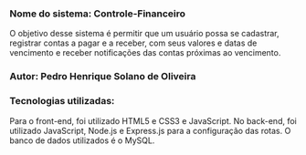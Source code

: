 ### Nome do sistema: Controle-Financeiro 

O objetivo desse sistema é permitir que um usuário possa se cadastrar, registrar contas a pagar e a receber, com seus valores e datas de vencimento e receber notificações das contas próximas ao vencimento.

### Autor: Pedro Henrique Solano de Oliveira

### Tecnologias utilizadas:

Para o front-end, foi utilizado HTML5 e CSS3 e JavaScript.
No back-end, foi utilizado JavaScript, Node.js e Express.js para a configuração das rotas.
O banco de dados utilizados é o MySQL.
